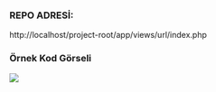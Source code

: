 ### REPO ADRESİ:
http://localhost/project-root/app/views/url/index.php
### Örnek Kod Görseli
![](Örnek_Ekran_Görüntüsü.png)

